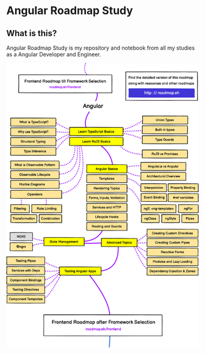 # Angular Roadmap Study

## What is this?

Angular Roadmap Study is my repository and notebook from all my studies as a Angular Developer and Engineer. 

![](.gitbook/assets/angular.png)